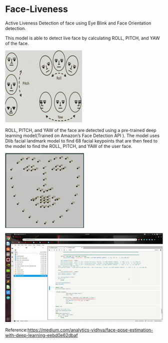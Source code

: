 # Face-Liveness
Active Liveness Detection of face using Eye Blink and Face Orientation detection.

This model is able to detect live face by calculating ROLL, PITCH, and YAW of the face.


![Demo](Orientation.png)

ROLL, PITCH, and YAW of the face are detected using a pre-trained deep learning model(Trained on Amazon’s Face Detection API ). The model uses Dlib facial landmark model to find 68 facial keypoints that are then feed to the model to find the ROLL, PITCH, and YAW of the user face.

![Demo](Face_Landmarks.png)


![Demo](Face_Orientation_Demo.gif)

Reference:https://medium.com/analytics-vidhya/face-pose-estimation-with-deep-learning-eebd0e62dbaf
